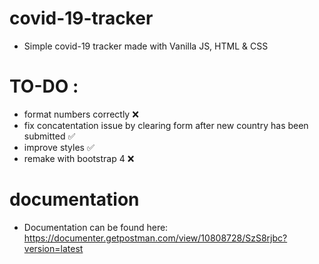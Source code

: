 # covid-19-tracker
* Simple covid-19 tracker made with Vanilla JS, HTML &amp; CSS 

# TO-DO : 
* format numbers correctly ❌
* fix concatentation issue by clearing form after new country has been submitted  ✅
* improve styles ✅
* remake with bootstrap 4 ❌

# documentation 
 * Documentation can be found here: https://documenter.getpostman.com/view/10808728/SzS8rjbc?version=latest
